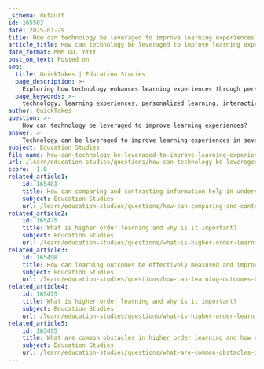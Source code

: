 ```yaml
---
_schema: default
id: 165503
date: 2025-01-29
title: How can technology be leveraged to improve learning experiences?
article_title: How can technology be leveraged to improve learning experiences?
date_format: MMM DD, YYYY
post_on_text: Posted on
seo:
  title: QuickTakes | Education Studies
  page_description: >-
    Exploring how technology enhances learning experiences through personalized approaches, interactivity, access to information, collaboration, data insights, and promoting engagement.
  page_keywords: >-
    technology, learning experiences, personalized learning, interactive learning, access to information, collaboration, communication, data-driven insights, engagement, motivation, mindfulness, responsible use, education, digital world
author: QuickTakes
question: >-
    How can technology be leveraged to improve learning experiences?
answer: >-
    Technology can be leveraged to improve learning experiences in several impactful ways:\n\n1. **Personalized Learning**: Educational technology allows for tailored learning experiences that cater to individual student needs. Platforms like Khan Academy and Coursera provide access to a wide range of materials, enabling students to learn at their own pace. This personalization helps students grasp concepts more effectively and fosters a deeper understanding of the subject matter.\n\n2. **Interactive Learning**: Technology facilitates interactive learning experiences through tools such as simulations, educational games, and virtual labs. These resources engage students actively, making learning more enjoyable and effective. For instance, interactive graphing tools can help students visualize complex mathematical concepts, enhancing their comprehension and retention.\n\n3. **Access to Information**: The integration of technology in the classroom provides instant access to a vast array of information and resources. This accessibility encourages students to explore topics in depth and fosters critical thinking skills as they evaluate and synthesize information from various sources.\n\n4. **Collaboration and Communication**: Technology enhances collaboration among students through online discussion forums, group projects, and collaborative tools like Google Docs. These platforms enable students to work together, share ideas, and learn from one another, which is essential for developing teamwork and communication skills.\n\n5. **Data-Driven Insights**: Educators can utilize technology to gather data on student performance and learning behaviors. This data can inform instructional strategies, allowing teachers to identify areas where students may struggle and adjust their teaching methods accordingly. This approach supports continuous improvement in educational outcomes.\n\n6. **Engagement and Motivation**: The use of technology in education can significantly increase student engagement. Interactive elements, gamification, and multimedia resources capture students' attention and motivate them to participate actively in their learning process. This heightened engagement can lead to improved information retention and a more positive attitude towards learning.\n\n7. **Mindfulness and Responsible Use**: While technology offers numerous benefits, it is essential to promote mindful use among students. Encouraging students to use technology wisely can help mitigate distractions and enhance their focus on learning. Educators can implement routines and guidelines to ensure that technology serves as a tool for learning rather than a source of distraction.\n\nIn summary, the effective integration of technology in education can enhance understanding, promote critical thinking, and improve information retention. By creating engaging and personalized learning experiences, technology plays a crucial role in modern education, preparing students for success in an increasingly digital world.
subject: Education Studies
file_name: how-can-technology-be-leveraged-to-improve-learning-experiences.md
url: /learn/education-studies/questions/how-can-technology-be-leveraged-to-improve-learning-experiences
score: -1.0
related_article1:
    id: 165481
    title: How can comparing and contrasting information help in understanding the relationship between information?
    subject: Education Studies
    url: /learn/education-studies/questions/how-can-comparing-and-contrasting-information-help-in-understanding-the-relationship-between-information
related_article2:
    id: 165475
    title: What is higher order learning and why is it important?
    subject: Education Studies
    url: /learn/education-studies/questions/what-is-higher-order-learning-and-why-is-it-important
related_article3:
    id: 165498
    title: How can learning outcomes be effectively measured and improved?
    subject: Education Studies
    url: /learn/education-studies/questions/how-can-learning-outcomes-be-effectively-measured-and-improved
related_article4:
    id: 165475
    title: What is higher order learning and why is it important?
    subject: Education Studies
    url: /learn/education-studies/questions/what-is-higher-order-learning-and-why-is-it-important
related_article5:
    id: 165495
    title: What are common obstacles in higher order learning and how can they be overcome?
    subject: Education Studies
    url: /learn/education-studies/questions/what-are-common-obstacles-in-higher-order-learning-and-how-can-they-be-overcome
---
```


&nbsp;